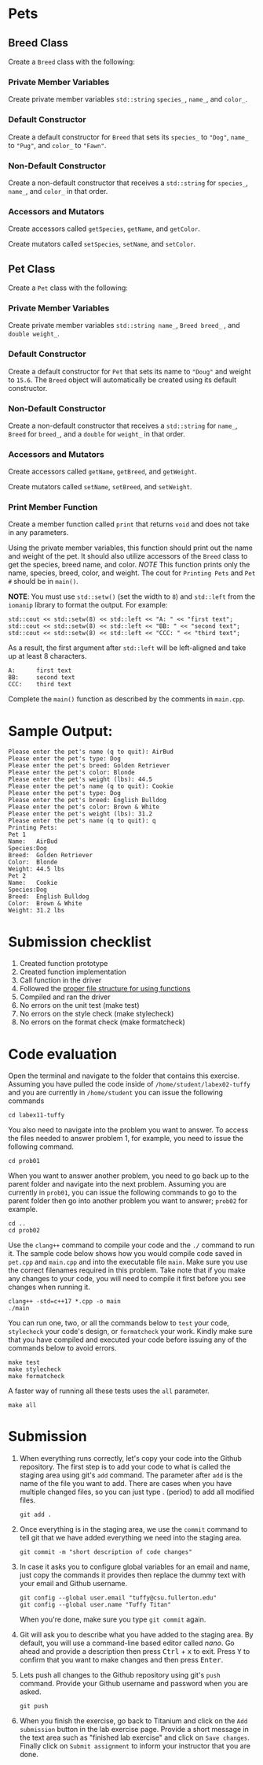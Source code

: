 # Pets
## Breed Class
Create a `Breed` class with the following:

### Private Member Variables
Create private member variables `std::string` `species_`, `name_`, and `color_`.

### Default Constructor
Create a default constructor for `Breed` that sets its `species_` to `"Dog"`, `name_` to `"Pug"`, and `color_` to `"Fawn"`.

### Non-Default Constructor
Create a non-default constructor that receives a `std::string` for `species_`, `name_`, and `color_` in that order.

### Accessors and Mutators
Create accessors called `getSpecies`, `getName`, and `getColor`.

Create mutators called `setSpecies`, `setName`, and `setColor`.

## Pet Class
Create a `Pet` class with the following:

### Private Member Variables
Create private member variables `std::string name_`, `Breed breed_` , and `double weight_`.

### Default Constructor
Create a default constructor for `Pet` that sets its name to `"Doug"` and weight to `15.6`. The `Breed` object will automatically be created using its default constructor.

### Non-Default Constructor
Create a non-default constructor that receives a `std::string` for `name_`, `Breed` for `breed_`, and a `double` for `weight_` in that order.

### Accessors and Mutators
Create accessors called `getName`, `getBreed`, and `getWeight`.

Create mutators called `setName`, `setBreed`, and `setWeight`.

### Print Member Function
Create a member function called `print` that returns `void` and does not take in any parameters.

Using the private member variables, this function should print out the name and weight of the pet. It should also utilize accessors of the `Breed` class to get the species, breed name, and color. *NOTE* This function prints only the name, species, breed, color, and weight. The cout for `Printing Pets` and `Pet #` should be in `main()`.

**NOTE**: You must use `std::setw()` (set the width to `8`) and `std::left` from the `iomanip` library to format the output.
For example:

```
std::cout << std::setw(8) << std::left << "A: " << "first text";
std::cout << std::setw(8) << std::left << "BB: " << "second text";
std::cout << std::setw(8) << std::left << "CCC: " << "third text";
```

As a result, the first argument after `std::left` will be left-aligned and take up at least 8 characters.

```
A:      first text
BB:     second text
CCC:    third text
```

Complete the `main()` function as described by the comments in `main.cpp`.

# Sample Output:
```
Please enter the pet's name (q to quit): AirBud
Please enter the pet's type: Dog
Please enter the pet's breed: Golden Retriever
Please enter the pet's color: Blonde
Please enter the pet's weight (lbs): 44.5
Please enter the pet's name (q to quit): Cookie
Please enter the pet's type: Dog
Please enter the pet's breed: English Bulldog
Please enter the pet's color: Brown & White
Please enter the pet's weight (lbs): 31.2
Please enter the pet's name (q to quit): q
Printing Pets:
Pet 1
Name:   AirBud
Species:Dog
Breed:  Golden Retriever
Color:  Blonde
Weight: 44.5 lbs
Pet 2
Name:   Cookie
Species:Dog
Breed:  English Bulldog
Color:  Brown & White
Weight: 31.2 lbs
```

# Submission checklist
1. Created function prototype
1. Created function implementation
1. Call function in the driver
1. Followed the [proper file structure for using functions](https://github.com/ILXL-guides/function-file-organization)
1. Compiled and ran the driver
1. No errors on the unit test (make test)
1. No errors on the style check (make stylecheck)
1. No errors on the format check (make formatcheck)

# Code evaluation
Open the terminal and navigate to the folder that contains this exercise. Assuming you have pulled the code inside of `/home/student/labex02-tuffy` and you are currently in `/home/student` you can issue the following commands

```
cd labex11-tuffy
```

You also need to navigate into the problem you want to answer. To access the files needed to answer problem 1, for example, you need to issue the following command.

```
cd prob01
```

When you want to answer another problem, you need to go back up to the parent folder and navigate into the next problem. Assuming you are currently in `prob01`, you can issue the following commands to go to the parent folder then go into another problem you want to answer; `prob02` for example.

```
cd ..
cd prob02
```

Use the `clang++` command to compile your code and the `./` command to run it. The sample code below shows how you would compile code saved in `pet.cpp` and `main.cpp` and into the executable file `main`. Make sure you use the correct filenames required in this problem.  Take note that if you make any changes to your code, you will need to compile it first before you see changes when running it.

```
clang++ -std=c++17 *.cpp -o main
./main
```

You can run one, two, or all the commands below to `test` your code, `stylecheck` your code's design, or `formatcheck` your work. Kindly make sure that you have compiled and executed your code before issuing any of the commands below to avoid errors.

```
make test
make stylecheck
make formatcheck
```

A faster way of running all these tests uses the `all` parameter.

```
make all
```

# Submission
1. When everything runs correctly,  let's copy your code into the Github repository. The first step is to add your code to what is called the staging area using git's `add` command. The parameter after `add` is the name of the file you want to add. There are cases when you have multiple changed files, so you can just type . (period) to add all modified files.

    ```
    git add .
    ```
1. Once everything is in the staging area, we use the `commit` command to tell git that we have added everything we need into the staging area.

    ```
    git commit -m "short description of code changes"
    ```
1. In case it asks you  to configure global variables for an email and name, just copy the commands it provides then replace the dummy text with your email and Github username.

    ```
    git config --global user.email "tuffy@csu.fullerton.edu"
    git config --global user.name "Tuffy Titan"
    ```
    When you're done, make sure you type `git commit` again.
1. Git will ask you to describe what you have added to the staging area. By default, you will use a command-line based editor called *nano*. Go ahead and provide a description then press <kbd>Ctrl</kbd> + <kbd>x</kbd> to exit. Press <kbd>Y</kbd> to confirm that you want to make changes and then press <kbd>Enter</kbd>.
1. Lets push all changes to the Github repository using git's `push` command. Provide your Github username and password when you are asked.

    ```
    git push
    ```
1. When you finish the exercise, go back to Titanium and click on the `Add submission` button in the lab exercise page. Provide a short message in the text area such as "finished lab exercise" and click on `Save changes`. Finally click on `Submit assignment` to inform your instructor that you are done.
